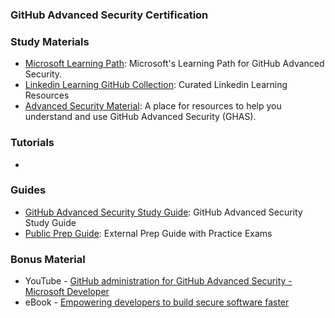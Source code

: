 ### <a name="GitHub-Advanced-Security-Certification"></a> GitHub Advanced Security Certification

### Study Materials

- [Microsoft Learning Path](https://docs.microsoft.com/en-us/users/githubtraining/collections/rqymc6yw8q5rey): Microsoft's Learning Path for GitHub Advanced Security.
- [Linkedin Learning GitHub Collection](https://www.linkedin.com/learning-login/share?account=3322&forceAccount=false&redirect=https%3A%2F%2Fwww.linkedin.com%2Flearning%2Fcollections%2F7085622970492039168%3Ftrk%3Dshare_collection_url%26shareId%3DadxbYWb6SH6JDq2EiJIikw%253D%253D): Curated Linkedin Learning Resources
- [Advanced Security Material](https://github.com/advanced-security/advanced-security-material): A place for resources to help you understand and use GitHub Advanced Security (GHAS).

### Tutorials

- 
  
### Guides

- [GitHub Advanced Security Study Guide](https://assets.ctfassets.net/wfutmusr1t3h/4iRpJF5obPIrRlZ4FKFFSp/634d6db6b68ee2e2faaa2058c294b1fa/github-advanced-security-exam-preparation-study-guide.pdf): GitHub Advanced Security Study Guide
- [Public Prep Guide](https://github.com/nolecram/github-certification-preparation-guide): External Prep Guide with Practice Exams

### Bonus Material

- YouTube - [GitHub administration for GitHub Advanced Security - Microsoft Developer](https://www.youtube.com/watch?v=RBZWViUuc5M&t=1499s)
- eBook - [Empowering developers to build secure software faster](https://resources.github.com/security/secure-software-faster-ebook/#form)
